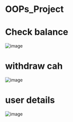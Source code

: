 # OOPs_Project
# Check balance
![image](https://github.com/aabhasbisaria/OOPs_Project/assets/75527013/56f154e3-4364-4aae-84e1-4fd188e60c70)
# withdraw cah
![image](https://github.com/aabhasbisaria/OOPs_Project/assets/75527013/b4cc3a60-f2fd-431f-9df4-56ea7f9c257e)

# user details
![image](https://github.com/aabhasbisaria/OOPs_Project/assets/75527013/2f9fdc48-d2f1-4b73-b154-b5f0629a1ea9)

